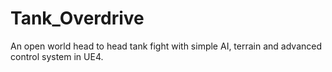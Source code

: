 # Tank_Overdrive

An open world head to head tank fight with simple AI, terrain and advanced control system in UE4.
